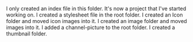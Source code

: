I only created an index file in this folder.
It's now a project that I've started working on.
I created a stylesheet file in the root folder.
I created an Icon folder and moved icon images into it.
I created an image folder and moved images into it.
I added a channel-picture to the root folder.
I created a thumbnail folder.
